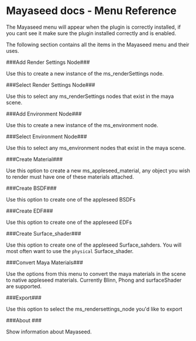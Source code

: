 Mayaseed docs - Menu Reference
==============================


The Mayaseed menu will appear when the plugin is correctly installed, if you cant see it make sure the plugin installed correctly and is enabled.

The following section contains all the items in the Mayaseed menu and their uses.

###Add Render Settings Node###

Use this to create a new instance of the ms\_renderSettings node.

###Select Render Settings Node###

Use this to select any ms\_renderSettings nodes that exist in the maya scene.

###Add Environment Node###

Use this to create a new instance of the ms\_environment node.

###Select Environment Node###

Use this to select any ms\_environment nodes that exist in the maya scene.

###Create Material###

Use this option to create a new ms_appleseed_material, any object you wish to render must have one of these materials attached.

###Create BSDF###

Use this option to create one of the appleseed BSDFs

###Create EDF###

Use this option to create one of the appleseed EDFs

###Create Surface_shader###

Use this option to create one of the appleseed Surface_sahders. You will most often want to use the `physical` Surface_shader.

###Convert Maya Materials###

Use the options from this menu to convert the maya materials in the scene to native appleseed materials. Currently Blinn, Phong and surfaceShader are supported.

###Export###

Use this option to select the ms\_rendersettings\_node you'd like to export

###About ###

Show information about Mayaseed.
